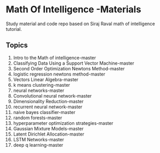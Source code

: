 # Math Of Intelligence -Materials

Study material and code repo based on Siraj Raval math of intelligence tutorial.

## Topics

1. Intro to the Math of intelligence-master
2. Classifying Data Using a Support Vector Machine-master
3. Second Order Optimization Newtons Method-master
4. logistic regression newtons method-master
5. Vectors Linear Algebra-master
6. k means clustering-master
7. neural networks-master
8. Convolutional neural network-master
9. Dimensionality Reduction-master
10. recurrent neural network-master
11. naive bayes classifier-master 
12. random forests-master
13. hyperparameter optimization strategies-master
14. Gaussian Mixture Models-master
15. Latent Dirichlet Allocation-master
16. LSTM Networks-master
17. deep q learning-master
